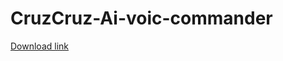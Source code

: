 # CruzCruz-Ai-voic-commander 
[Download link](https://mega.nz/file/txEwkR7K#qvY9q3RBhcvEwzc9hiVzdSAzO5v2OQqIZUrphfc8GBs)

